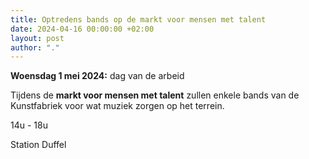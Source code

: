 ```yaml
---
title: Optredens bands op de markt voor mensen met talent
date: 2024-04-16 00:00:00 +02:00
layout: post
author: "."
---
```


<p><strong>Woensdag 1 mei 2024:</strong> dag van de arbeid</p>
<p>Tijdens de <strong>markt voor mensen met talent</strong> zullen enkele bands van de Kunstfabriek voor wat muziek zorgen op het terrein.</p>
<p>14u - 18u</p>
<p>Station Duffel</p>
<!--
<p><strong>FESTIVAL</strong></p><br>
-->
